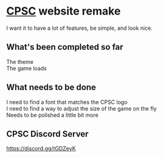 # [CPSC](https://github.com/Thestickman391/CPSC) website remake
I want it to have a lot of features, be simple, and look nice.

## What's been completed so far
The theme  
The game loads  

## What needs to be done
I need to find a font that matches the CPSC logo  
I need to find a way to adjust the size of the game on the fly  
Needs to be polished a little bit more

## CPSC Discord Server
https://discord.gg/tGDZeyK
